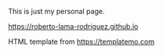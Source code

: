 This is just my personal page.

https://roberto-lama-rodriguez.github.io


HTML template from https://templatemo.com
